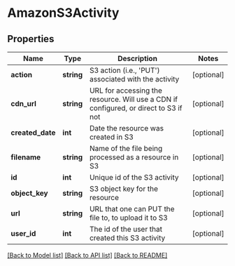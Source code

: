 # AmazonS3Activity

## Properties
Name | Type | Description | Notes
------------ | ------------- | ------------- | -------------
**action** | **string** | S3 action (i.e., &#39;PUT&#39;) associated with the activity | [optional] 
**cdn_url** | **string** | URL for accessing the resource. Will use a CDN if configured, or direct to S3 if not | [optional] 
**created_date** | **int** | Date the resource was created in S3 | [optional] 
**filename** | **string** | Name of the file being processed as a resource in S3 | [optional] 
**id** | **int** | Unique id of the S3 activity | [optional] 
**object_key** | **string** | S3 object key for the resource | [optional] 
**url** | **string** | URL that one can PUT the file to, to upload it to S3 | [optional] 
**user_id** | **int** | The id of the user that created this S3 activity | [optional] 

[[Back to Model list]](../README.md#documentation-for-models) [[Back to API list]](../README.md#documentation-for-api-endpoints) [[Back to README]](../README.md)


